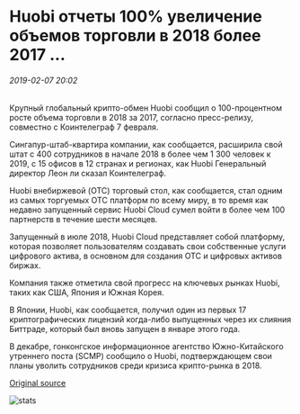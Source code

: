 # Huobi отчеты 100% увеличение объемов торговли в 2018 более 2017 ...

###### 2019-02-07 20:02

Крупный глобальный крипто-обмен Huobi сообщил о 100-процентном росте объема торговли в 2018 за 2017, согласно пресс-релизу, совместно с Коинтелеграф 7 февраля.

Сингапур-штаб-квартира компании, как сообщается, расширила свой штат с 400 сотрудников в начале 2018 в более чем 1 300 человек к 2019, с 15 офисов в 12 странах и регионах, как Huobi Генеральный директор Леон ли сказал Коинтелеграф.

Huobi внебиржевой (OTC) торговый стол, как сообщается, стал одним из самых торгуемых OTC платформ по всему миру, в то время как недавно запущенный сервис Huobi Cloud сумел войти в более чем 100 партнерств в течение шести месяцев.

Запущенный в июле 2018, Huobi Cloud представляет собой платформу, которая позволяет пользователям создавать свои собственные услуги цифрового актива, в основном для создания OTC и цифровых активов биржах.

Компания также отметила свой прогресс на ключевых рынках Huobi, таких как США, Япония и Южная Корея.

В Японии, Huobi, как сообщается, получил один из первых 17 криптографических лицензий когда-либо выпущенных через их слияния Биттраде, который был вновь запущен в январе этого года.

В декабре, гонконгское информационное агентство Южно-Китайского утреннего поста (SCMP) сообщило о Huobi, подтверждающем свои планы уволить сотрудников среди кризиса крипто-рынка в 2018.

[Original source](https://cointelegraph.com/news/huobi-reports-100-percent-increase-in-trading-volumes-in-2018-over-2017)

![stats](https://c.statcounter.com/11760860/0/a89fa40b/1/ "stats")